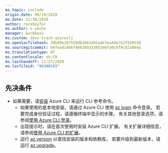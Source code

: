 ```yaml
---
ms.topic: include
origin.date: 09/10/2020
ms.date: 11/30/2020
author: rockboyfor
ms.author: v-yeche
manager: barbkess
ms.custom: devx-track-azurecli
ms.openlocfilehash: 3db99e287559d62662d91ade3ea4de762f920539
ms.sourcegitcommit: b6fead1466f486289333952e6fa0c6f9c82a804a
ms.translationtype: HT
ms.contentlocale: zh-CN
ms.lasthandoff: 11/27/2020
ms.locfileid: "96300193"
---
```

<!--Verified successfully-->
## <a name="prerequisites"></a>先决条件

- 如果需要，请[安装](https://docs.azure.cn/cli/install-azure-cli) Azure CLI 来运行 CLI 参考命令。
    - 如果使用的是本地安装，请通过 Azure CLI 使用 [az login](https://docs.azure.cn/cli/reference-index#az_login) 命令登录。  若要完成身份验证过程，请遵循终端中显示的步骤。  有关其他登录选项，请参阅[使用 Azure CLI 登录](https://docs.azure.cn/cli/authenticate-azure-cli)。
    - 出现提示时，请在首次使用时安装 Azure CLI 扩展。  有关扩展详细信息，请参阅[使用 Azure CLI 的扩展](https://docs.azure.cn/cli/azure-cli-extensions-overview)。
    - 运行 [az version](https://docs.azure.cn/cli/reference-index?#az_version) 以查找安装的版本和依赖库。 若要升级到最新版本，请运行 [az upgrade](https://docs.azure.cn/cli/reference-index?#az_upgrade)。

<!-- Update_Description: update meta properties, wording update, update link -->
